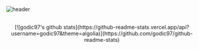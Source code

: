 ![header](https://capsule-render.vercel.app/api?type=soft&color=auto&height=150&section=header&text=In-Cheol%20Shin&fontSize=70&animation=twinkling)

<br>

<div align="center">
[![godic97's github stats](https://github-readme-stats.vercel.app/api?username=godic97&theme=algolia)](https://github.com/godic97/github-readme-stats)
 
</div>

